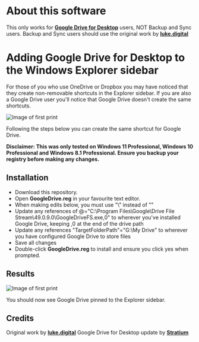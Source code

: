 # About this software

This only works for [**Google Drive for Desktop**](https://support.google.com/drive/answer/7329379) users, NOT Backup and Sync users.
Backup and Sync users should use the original work by [**luke.digital**](http://luke.digital/adding-google-drive-to-the-explorer-sidebar/)

# Adding Google Drive for Desktop to the Windows Explorer sidebar

For those of you who use OneDrive or Dropbox you may have noticed that they create non-removable shortcuts in the Explorer sidebar. If you are also a Google Drive user you&#39;ll notice that Google Drive doesn&#39;t create the same shortcuts.

![Image of first print](http://luke.digital/content/images/2016/08/google-drive-before.jpg)

Following the steps below you can create the same shortcut for Google Drive.

**Disclaimer: This was only tested on Windows 11 Professional, Windows 10 Professional and Windows 8.1 Professional. Ensure you backup your registry before making any changes.**

## Installation

- Download this repository.
- Open  **GoogleDrive.reg**  in your favourite text editor.
- When making edits below, you must use "\\" instead of "\"
- Update any references of @="C:\\Program Files\\Google\\Drive File Stream\\49.0.9.0\\GoogleDriveFS.exe,0" to wherever you've installed Google Drive, keeping ,0 at the end of the drive path
- Update any references "TargetFolderPath"="G:\\My Drive" to wherever you have configured Google Drive to store files
- Save all changes
- Double-click  **GoogleDrive.reg**  to install and ensure you click yes when prompted.

## Results

![Image of first print](https://imgur.com/a/6x2XTEY)


You should now see Google Drive pinned to the Explorer sidebar.

## Credits
Original work by [**luke.digital**](http://luke.digital/adding-google-drive-to-the-explorer-sidebar/)
Google Drive for Desktop update by [**Stratium**](https://github.com/Stratium/)
